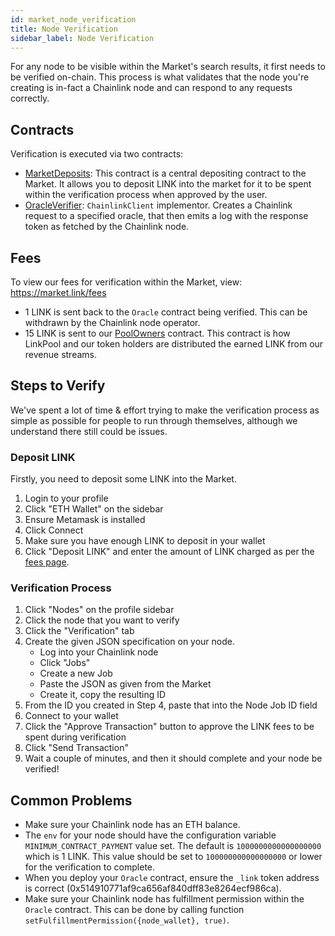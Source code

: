 ```yaml
---
id: market_node_verification
title: Node Verification
sidebar_label: Node Verification
---
```


For any node to be visible within the Market's search results, it first needs to be verified on-chain. This process is 
what validates that the node you're creating is in-fact a Chainlink node and can respond to any requests correctly.

## Contracts
Verification is executed via two contracts:
- [MarketDeposits](https://etherscan.io/address/0x1c877ba1d3b384410b61f1663ca1b8130f4ad59c): This contract 
is a central depositing contract to the Market. It allows you to deposit LINK into the market for it to be spent within 
the verification process when approved by the user.
- [OracleVerifier](https://etherscan.io/address/0x6c00887f34c017aa1febb9e5Da8EF9d0Cb264C2F): `ChainlinkClient` 
implementor. Creates a Chainlink request to a specified oracle, that then emits a log with the response token as fetched 
by the Chainlink node. 

## Fees
To view our fees for verification within the Market, view:
https://market.link/fees

- 1 LINK is sent back to the `Oracle` contract being verified. This can be withdrawn by the Chainlink node operator.
- 15 LINK is sent to our [PoolOwners](https://etherscan.io/address/0x182d4990bb0ff595b308b3efcb93313abad575e7) contract. 
This contract is how LinkPool and our token holders are distributed the earned LINK from our revenue streams.

## Steps to Verify
We've spent a lot of time & effort trying to make the verification process as simple as possible for people to run 
through themselves, although we understand there still could be issues.

### Deposit LINK
Firstly, you need to deposit some LINK into the Market. 

1. Login to your profile
2. Click "ETH Wallet" on the sidebar
3. Ensure Metamask is installed
3. Click Connect
4. Make sure you have enough LINK to deposit in your wallet
5. Click "Deposit LINK" and enter the amount of LINK charged as per the [fees page](https://market.link/fees).

### Verification Process

1. Click "Nodes" on the profile sidebar
2. Click the node that you want to verify
3. Click the "Verification" tab
4. Create the given JSON specification on your node.
    - Log into your Chainlink node
    - Click "Jobs"
    - Create a new Job
    - Paste the JSON as given from the Market
    - Create it, copy the resulting ID
5. From the ID you created in Step 4, paste that into the Node Job ID field
6. Connect to your wallet
7. Click the "Approve Transaction" button to approve the LINK fees to be spent during verification
8. Click "Send Transaction"
9. Wait a couple of minutes, and then it should complete and your node be verified!

## Common Problems

- Make sure your Chainlink node has an ETH balance.
- The `env` for your node should have the configuration variable `MINIMUM_CONTRACT_PAYMENT` value set. The default is `1000000000000000000` which is 1 LINK. This value should be set to `100000000000000000` or lower for the verification to complete.
- When you deploy your `Oracle` contract, ensure the `_link` token address is correct
(0x514910771af9ca656af840dff83e8264ecf986ca).
- Make sure your Chainlink node has fulfillment permission within the `Oracle` contract. This can be done by calling 
function `setFulfillmentPermission({node_wallet}, true)`.
